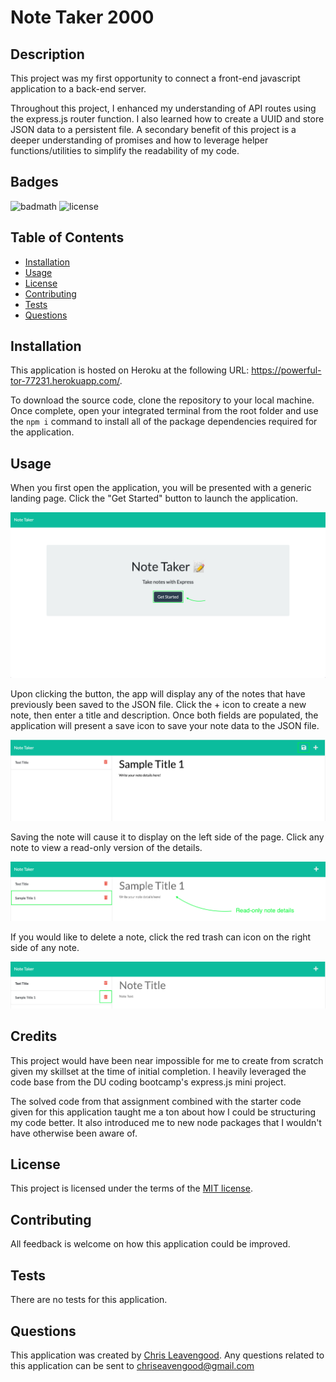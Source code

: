 # Note Taker 2000

## Description

This project was my first opportunity to connect a front-end javascript application to a back-end server. 

Throughout this project, I enhanced my understanding of API routes using the express.js router function. I also learned how to create a UUID and store JSON data to a persistent file. A secondary benefit of this project is a deeper understanding of promises and how to leverage helper functions/utilities to simplify the readability of my code.

## Badges

![badmath](https://img.shields.io/github/languages/top/lernantino/badmath) ![license](https://img.shields.io/github/license/Cleave13/note-taker-2000)

## Table of Contents

- [Installation](#installation)
- [Usage](#usage)
- [License](#license)
- [Contributing](#contributing)
- [Tests](#tests)
- [Questions](#questions)

## Installation

This application is hosted on Heroku at the following URL: https://powerful-tor-77231.herokuapp.com/. 

To download the source code, clone the repository to your local machine. Once complete, open your integrated terminal from the root folder and use the ```npm i``` command to install all of the package dependencies required for the application.

## Usage

When you first open the application, you will be presented with a generic landing page. Click the "Get Started" button to launch the application. 

![Note landing page](./public/assets/images/note-taker-lp.png)

Upon clicking the button, the app will display any of the notes that have previously been saved to the JSON file. Click the + icon to create a new note, then enter a title and description. Once both fields are populated, the application will present a save icon to save your note data to the JSON file. 

![Create new note](./public/assets/images/new-note.png)

Saving the note will cause it to display on the left side of the page. Click any note to view a read-only version of the details. 

![Note details](./public/assets/images/note-details.png)

If you would like to delete a note, click the red trash can icon on the right side of any note.

![Delete a note](./public/assets/images/delete-note.png)

## Credits

This project would have been near impossible for me to create from scratch given my skillset at the time of initial completion. I heavily leveraged the code base from the DU coding bootcamp's express.js mini project. 

The solved code from that assignment combined with the starter code given for this application taught me a ton about how I could be structuring my code better. It also introduced me to new node packages that I wouldn't have otherwise been aware of.

## License

This project is licensed under the terms of the [MIT license](https://choosealicense.com/licenses/mit/).

## Contributing

All feedback is welcome on how this application could be improved.

## Tests

There are no tests for this application.

## Questions

This application was created by [Chris Leavengood](https://github.com/Cleave13). Any questions related to this application can be sent to chriseavengood@gmail.com
